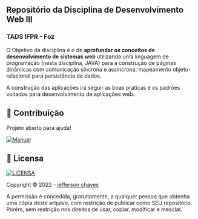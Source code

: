 ## Repositório da Disciplina de Desenvolvimento Web III
### TADS IFPR - Foz

O Objetivo da disciplina é o de **aprofundar os conceitos de desenvolvimento de sistemas web** utilizando uma linguagem de programação (nesta disciplina, JAVA) para a construção de páginas dinâmicas com comunicação síncrona e assíncrona, mapeamento objeto-relacional para persistência de dados.

A construção das aplicações irá seguir as boas práticas e os padrões voltados para desenvolvimento de aplicações web.

## 🤝 Contribuição

Projeto aberto para ajuda!

[![Manual](https://img.shields.io/badge/Manual-999999?style=for-the-badge&logo=BookStack&logoColor=white
)](https://github.com/seu-usuario/seu-repositorio/manual.md)

## 🔖 Licensa
[![LICENSA](https://img.shields.io/badge/Custom_GPL_3.0-E58080?style=for-the-badge&logo=bookstack&logoColor=white)](/LICENSE)

Copyright © 2022 - [jefferson chaves](https://github.com/jeffersonchaves)

A permissão é concedida, gratuitamente, a qualquer pessoa que obtenha uma cópia deste arquivo, com restrição de publicar como SEU repositório. Porém, sem restrição nos direitos de usar, copiar, modificar e mesclar.
